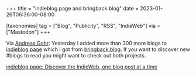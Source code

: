 +++
title = "indieblog.page and bringback.blog"
date = 2023-01-26T06:36:00-08:00

[taxonomies]
tag = ["Blog", "Publicity", "RSS", "IndieWeb"]
via = ["Mastodon"]
+++

Via [Andreas Gohr](https://octodon.social/@splitbrain/109632151358016846): Yesterday I added more than 300 more blogs to [indieblog.page](https://indieblog.page/) which I got from [bringback.blog](https://bringback.blog/). If you want to discover new #blogs to read you might want to check out both projects.

<!-- more -->

[indieblog.page: Discover the IndieWeb, one blog post at a time](https://indieblog.page)
